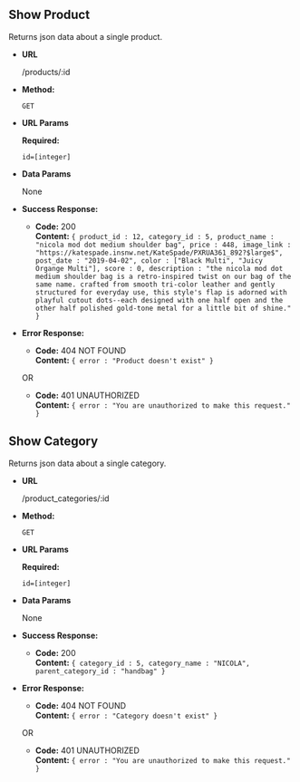 **Show Product**
----
  Returns json data about a single product.

* **URL**

  /products/:id

* **Method:**

  `GET`
  
*  **URL Params**

   **Required:**
 
   `id=[integer]`

* **Data Params**

  None

* **Success Response:**

  * **Code:** 200 <br />
    **Content:** `{
	product_id : 12,
	category_id : 5,
	product_name : "nicola mod dot medium shoulder bag",
	price : 448,
	image_link : "https://katespade.insnw.net/KateSpade/PXRUA361_892?$large$",
	post_date : "2019-04-02",
	color : ["Black Multi", "Juicy Organge Multi"],
	score : 0,
	description : "the nicola mod dot medium shoulder bag is a retro-inspired twist on our bag of the same name. crafted from smooth tri-color leather and gently structured for everyday use, this style's flap is adorned with playful cutout dots--each designed with one half open and the other half polished gold-tone metal for a little bit of shine."
}`
 
* **Error Response:**

  * **Code:** 404 NOT FOUND <br />
    **Content:** `{ error : "Product doesn't exist" }`

  OR

  * **Code:** 401 UNAUTHORIZED <br />
    **Content:** `{ error : "You are unauthorized to make this request." }`


**Show Category**
----
  Returns json data about a single category.

* **URL**

  /product_categories/:id

* **Method:**

  `GET`
  
*  **URL Params**

   **Required:**
 
   `id=[integer]`

* **Data Params**

  None

* **Success Response:**

  * **Code:** 200 <br />
    **Content:** `{	category_id : 5, category_name : "NICOLA", parent_category_id : "handbag" }`
 
* **Error Response:**

  * **Code:** 404 NOT FOUND <br />
    **Content:** `{ error : "Category doesn't exist" }`

  OR

  * **Code:** 401 UNAUTHORIZED <br />
    **Content:** `{ error : "You are unauthorized to make this request." }`